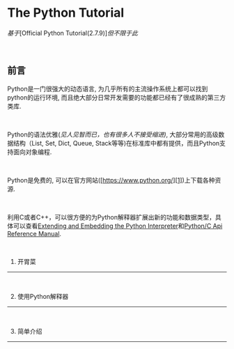 The Python Tutorial
===================

*基于*[Official Python Tutorial(2.7.9)]*但不限于此*

 

前言
--

Python是一门很强大的动态语言, 为几乎所有的主流操作系统上都可以找到python的运行环境, 而且绝大部分日常开发需要的功能都已经有了很成熟的第三方类库.

 

Python的语法优雅(*见人见智而已，也有很多人不接受缩进)*, 大部分常用的高级数据结构（List, Set, Dict, Queue,
Stack等等)在标准库中都有提供，而且Python支持面向对象编程.

 

Python是免费的, 可以在官方网站([https://www.python.org/][1])上下载各种资源.

[1]: <https://www.python.org/>

 

利用C或者C++，可以很方便的为Python解释器扩展出新的功能和数据类型，具体可以查看[Extending and Embedding the Python
Interpreter][2]和[Python/C Api Reference Manual][3].

[2]: <https://docs.python.org/2/extending/index.html#extending-index>

[3]: <https://docs.python.org/2/c-api/index.html#c-api-index>

 

1. 开胃菜
------

 

2. 使用Python解释器
--------------

 

3. 简单介绍
-------
